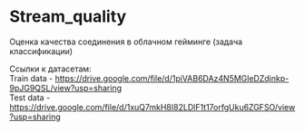 # Stream_quality
Оценка качества соединения в облачном гейминге (задача классификации)

Ссылки к датасетам: <br />
Train data - https://drive.google.com/file/d/1piVAB6DAz4N5MGleDZdjnkp-9pJG9QSL/view?usp=sharing <br />
Test data - https://drive.google.com/file/d/1xuQ7mkH8I82LDlF1t17orfgUku6ZGFSO/view?usp=sharing
